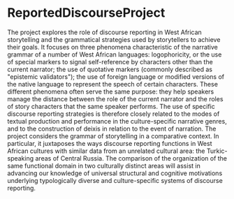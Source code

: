 # ReportedDiscourseProject
The project explores the role of discourse reporting in West African storytelling and the grammatical strategies used by storytellers to achieve their goals. It focuses on three phenomena characteristic of the narrative grammar of a number of West African languages:    logophoricity, or the use of special markers to signal self-reference by characters other than the current narrator;   the use of quotative markers (commonly described as "epistemic validators");  the use of foreign language or modified versions of the native language to represent the speech of certain characters.  These different phenomena often serve the same purpose: they help speakers manage the distance between the role of the current narrator and the roles of story characters that the same speaker performs. The use of specific discourse reporting strategies is therefore closely related to the modes of textual production and performance in the culture-specific narrative genres, and to the construction of deixis in relation to the event of narration.  The project considers the grammar of storytelling in a comparative context. In particular, it juxtaposes the ways discourse reporting functions in West African cultures with similar data from an unrelated cultural area: the Turkic-speaking areas of Central Russia. The comparison of the organization of the same functional domain in two culturally distinct areas will assist in advancing our knowledge of universal structural and cognitive motivations underlying typologically diverse and culture-specific systems of discourse reporting. 
